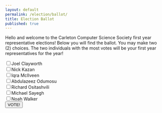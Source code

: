 ```yaml
---
layout: default
permalink: /election/ballot/
title: Election Ballot
published: true
---
```


<script src="{{site.url}}/js/jquery.min.js"></script>

<script>

var BASE_URL = "https://ccss-election.herokuapp.com";

// Read a page's GET URL variables and return them as an associative array.
function getUrlVars() {
    var vars = [], hash;
    var hashes = window.location.href.slice(window.location.href.indexOf('?') + 1).split('&');
    for(var i = 0; i < hashes.length; i++)
    {
        hash = hashes[i].split('=');
        vars.push(hash[0]);
        vars[hash[0]] = hash[1];
    }
    return vars;
}

$(function () {
  var params = getUrlVars();

  if (!params['x']) {
    $("#ballot_display").css("display", "none");
    $("#pre_ballot_error").css("background-color", "red");
    $("#pre_ballot_error").css("display", "");
    $("#pre_ballot_content").text("We couldn't process your ballot. Please make sure you came here through the SCS authentication system!");
  }
  else {
    $.post(BASE_URL + '/validate?x=' + params['x'],
      function (data) {
        if (!data["ok"]) {
          $("#ballot_display").css("display", "none");
          $("#pre_ballot_content").text(data["error"]);
          $("#pre_ballot_error").css("display", "");
          $("#pre_ballot_error").css("background-color", "red");
        }
      }
    );
  }

  $("#ballot").submit(function (e) {
      e.preventDefault();

      checked = $(".votebox:checked");

      // Verify there are two things in the list of candidates they
      // want to vote for.
      if (checked.length != 2) {
        alert("Please select the correct amount of candidates (2)");
        return;
      }

      ids = checked.map(function (index, checkbox) {
          return checkbox.id;
      });

      // We checked for x above
      var x = params['x'];

      for (var i = 0; i < ids.length; i++) {
        // Send to the server
        $.post(BASE_URL + '/vote?x=' + x,
          // We verified above that exactly two things are in the list.
          {"vote": ids[i]},
          function (data) {
            if (data["ok"]) {
              $("#message_container").css("background-color", "greenyellow");
              $("#message_container").text(data["ok"]);
              $("#message_container").css("display", "");
            }
            else {
              $("#message_container").css("background-color", "red");
              $("#message_container").text(data["error"]);
              $("#message_container").css("display", "");
            }
          });
      }
    });
});

</script>


<div id="ballot_display">
<p>
Hello and welcome to the Carleton Computer Science Society first year representative elections!
Below you will find the ballot. You may make two (2) choices. The two individuals with the most
votes will be your first year representatives for the year!
</p>

<div id="message_container" style="display:none;font-weight: bold">
A fake message you shouldn't see.
</div>

<form id="ballot">
  <input id="joel" class="votebox" type="checkbox" name="vote[]"/><label for="joel" style="display: inline-block">Joel    Clayworth</label><br>
  <input id="nick" class="votebox" type="checkbox" name="vote[]"/><label for="nick" style="display: inline-block">Nick Kazan</label><br>
  <input id="iqra" class="votebox" type="checkbox" name="vote[]"/><label for="iqra" style="display: inline-block">Iqra    McIlveen</label><br>
  <input id="abdulazeez" class="votebox" type="checkbox" name="vote[]"/><label style="display: inline-block" for="abdulazeez">Abdulazeez     Odumosu</label><br>
  <input id="richard" class="votebox" type="checkbox" name="vote[]"/><label for="richard" style="display: inline-block">Richard Ositashvili</label><br>
  <input id="michael" class="votebox" type="checkbox" name="vote[]"/><label for="michael" style="display: inline-block">Michael Sayegh</label><br>
  <input id="noah" class="votebox" type="checkbox" name="vote[]"/><label for="noah" style="display: inline-block">Noah    Walker</label><br>
  <input type="submit" value="VOTE!"/>
</form>
</div>

<div id="pre_ballot_error" style="display: none">
<p id="pre_ballot_content" style="font-weight: bold">Fake content you shouldn't see</p>
</div>
